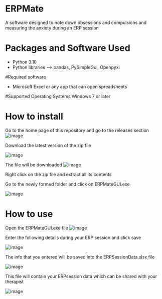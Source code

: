 # ERPMate
A software designed to note down obsessions and compulsions and measuring the anxiety during an ERP session

# Packages and Software Used 
- Python 3.10
- Python libraries --> pandas, PySimpleGui, Openpyxl

#Required software

- Microsoft Excel or any app that can open spreadsheets

#Supported Operating Systems
Windows 7 or later

# How to install
Go to the home page of this repository and go to the releases section
![image](https://user-images.githubusercontent.com/88923986/214500881-629f6968-5108-4e2a-9bb4-9acc4e2a0c45.png)

Download the latest version of the zip file

![image](https://user-images.githubusercontent.com/88923986/214501031-f95fded9-f233-48a5-ac67-ad50ff927c58.png)

The file will be downloaded
![image](https://user-images.githubusercontent.com/88923986/214501224-56e9f22a-37d3-4d35-b6f7-363ec27ec1f3.png)

Right click on the zip file and extract all its contents

Go to the newly formed folder and click on ERPMateGUI.exe

![image](https://user-images.githubusercontent.com/88923986/214501406-1f00776a-05a0-4d60-b086-67e1194ed1dc.png)

# How to use
Open the ERPMateGUI.exe file
![image](https://user-images.githubusercontent.com/88923986/214501538-ef80ceda-c1e5-4748-96d0-ad997be588ad.png)

Enter the following details during your ERP session and click save

![image](https://user-images.githubusercontent.com/88923986/214501890-dc73d51b-544a-4c79-831d-474684e8e8f1.png)

The info that you entered will be saved into the ERPSessionData.xlsx file

![image](https://user-images.githubusercontent.com/88923986/214502214-9aa3ef86-6a8f-41c6-a47b-cc1f18bc9344.png)

This file will contain your ERPsession data which can be shared with your therapist

![image](https://user-images.githubusercontent.com/88923986/214502440-b3607d4a-cec8-4083-914b-c33613c9187b.png)





